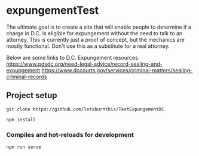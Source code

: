 # expungementTest
The ultimate goal is to create a site that will enable people to determine if a charge in D.C. is eligible for expungement without the need to talk to an attorney. This is currently just a proof of concept, but the mechanics are mostly functional. Don't use this as a substitute for a real attorney. 

Below are some links to D.C. Expungement resources.
https://www.pdsdc.org/need-legal-advice/record-sealing-and-expungement
https://www.dccourts.gov/services/criminal-matters/sealing-criminal-records

## Project setup
```
git clone https://github.com/letsburnthis/TestExpungementDC
```

```
npm install
```

### Compiles and hot-reloads for development
```
npm run serve
```


